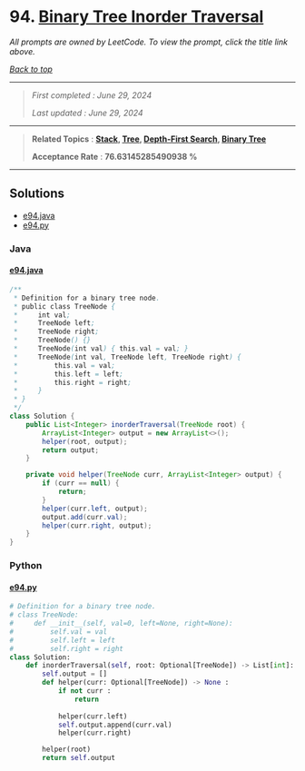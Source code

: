 # 94. [Binary Tree Inorder Traversal](<https://leetcode.com/problems/binary-tree-inorder-traversal>)

*All prompts are owned by LeetCode. To view the prompt, click the title link above.*

*[Back to top](<../README.md>)*

------

> *First completed : June 29, 2024*
>
> *Last updated : June 29, 2024*

------

> **Related Topics** : **[Stack](<by_topic/Stack.md>), [Tree](<by_topic/Tree.md>), [Depth-First Search](<by_topic/Depth-First Search.md>), [Binary Tree](<by_topic/Binary Tree.md>)**
>
> **Acceptance Rate** : **76.63145285490938 %**

------

## Solutions

- [e94.java](<../my-submissions/e94.java>)
- [e94.py](<../my-submissions/e94.py>)
### Java
#### [e94.java](<../my-submissions/e94.java>)
```Java
/**
 * Definition for a binary tree node.
 * public class TreeNode {
 *     int val;
 *     TreeNode left;
 *     TreeNode right;
 *     TreeNode() {}
 *     TreeNode(int val) { this.val = val; }
 *     TreeNode(int val, TreeNode left, TreeNode right) {
 *         this.val = val;
 *         this.left = left;
 *         this.right = right;
 *     }
 * }
 */
class Solution {
    public List<Integer> inorderTraversal(TreeNode root) {
        ArrayList<Integer> output = new ArrayList<>();
        helper(root, output);
        return output;
    }

    private void helper(TreeNode curr, ArrayList<Integer> output) {
        if (curr == null) {
            return;
        }
        helper(curr.left, output);
        output.add(curr.val);
        helper(curr.right, output);
    }
}
```

### Python
#### [e94.py](<../my-submissions/e94.py>)
```Python
# Definition for a binary tree node.
# class TreeNode:
#     def __init__(self, val=0, left=None, right=None):
#         self.val = val
#         self.left = left
#         self.right = right
class Solution:
    def inorderTraversal(self, root: Optional[TreeNode]) -> List[int]:
        self.output = []
        def helper(curr: Optional[TreeNode]) -> None :
            if not curr :
                return
            
            helper(curr.left)
            self.output.append(curr.val)
            helper(curr.right)

        helper(root)
        return self.output
```

